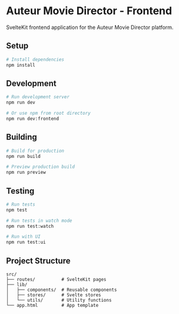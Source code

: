 # Auteur Movie Director - Frontend

SvelteKit frontend application for the Auteur Movie Director platform.

## Setup

```bash
# Install dependencies
npm install
```

## Development

```bash
# Run development server
npm run dev

# Or use npm from root directory
npm run dev:frontend
```

## Building

```bash
# Build for production
npm run build

# Preview production build
npm run preview
```

## Testing

```bash
# Run tests
npm test

# Run tests in watch mode
npm run test:watch

# Run with UI
npm run test:ui
```

## Project Structure

```
src/
├── routes/          # SvelteKit pages
├── lib/
│   ├── components/  # Reusable components
│   ├── stores/      # Svelte stores
│   └── utils/       # Utility functions
└── app.html         # App template
```
